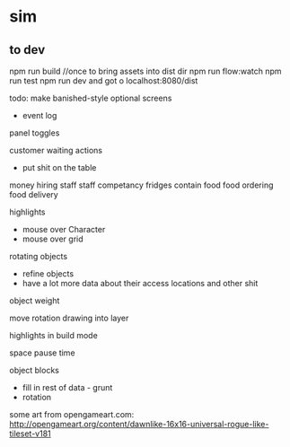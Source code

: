 # sim

## to dev

npm run build //once to bring assets into dist dir
npm run flow:watch
npm run test
npm run dev
and got o localhost:8080/dist


todo:
make banished-style optional screens
 - event log

panel toggles

customer waiting actions
 - put shit on the table

 money
 hiring staff
staff competancy
fridges contain food
food ordering
food delivery

highlights
 - mouse over Character
 - mouse over grid

rotating objects
 - refine objects
  - have a lot more data about their access locations and other shit

object weight

move rotation drawing into layer

highlights in build mode

space pause time

object blocks
 - fill in rest of data - grunt
  - rotation


some art from opengameart.com:
http://opengameart.org/content/dawnlike-16x16-universal-rogue-like-tileset-v181
